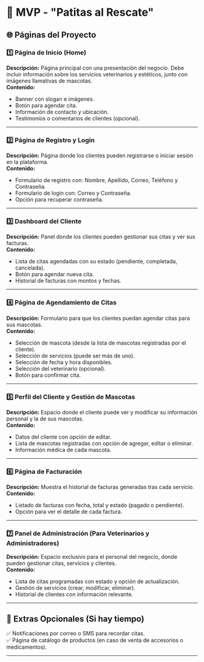 # 📌 MVP - "Patitas al Rescate"

## 🌐 Páginas del Proyecto

### 1️⃣ **Página de Inicio (Home)**
**Descripción:** Página principal con una presentación del negocio. Debe incluir información sobre los servicios veterinarios y estéticos, junto con imágenes llamativas de mascotas.  
**Contenido:**  
- Banner con slogan e imágenes.  
- Botón para agendar cita.  
- Información de contacto y ubicación.  
- Testimonios o comentarios de clientes (opcional).  

---

### 2️⃣ **Página de Registro y Login**
**Descripción:** Página donde los clientes pueden registrarse o iniciar sesión en la plataforma.  
**Contenido:**  
- Formulario de registro con: Nombre, Apellido, Correo, Teléfono y Contraseña.  
- Formulario de login con: Correo y Contraseña.  
- Opción para recuperar contraseña.  

---

### 3️⃣ **Dashboard del Cliente**
**Descripción:** Panel donde los clientes pueden gestionar sus citas y ver sus facturas.  
**Contenido:**  
- Lista de citas agendadas con su estado (pendiente, completada, cancelada).  
- Botón para agendar nueva cita.  
- Historial de facturas con montos y fechas.  

---

### 4️⃣ **Página de Agendamiento de Citas**
**Descripción:** Formulario para que los clientes puedan agendar citas para sus mascotas.  
**Contenido:**  
- Selección de mascota (desde la lista de mascotas registradas por el cliente).  
- Selección de servicios (puede ser más de uno).  
- Selección de fecha y hora disponibles.  
- Selección del veterinario (opcional).  
- Botón para confirmar cita.  

---

### 5️⃣ **Perfil del Cliente y Gestión de Mascotas**
**Descripción:** Espacio donde el cliente puede ver y modificar su información personal y la de sus mascotas.  
**Contenido:**  
- Datos del cliente con opción de editar.  
- Lista de mascotas registradas con opción de agregar, editar o eliminar.  
- Información médica de cada mascota.  

---

### 6️⃣ **Página de Facturación**
**Descripción:** Muestra el historial de facturas generadas tras cada servicio.  
**Contenido:**  
- Listado de facturas con fecha, total y estado (pagado o pendiente).  
- Opción para ver el detalle de cada factura.  

---

### 7️⃣ **Panel de Administración (Para Veterinarios y Administradores)**
**Descripción:** Espacio exclusivo para el personal del negocio, donde pueden gestionar citas, servicios y clientes.  
**Contenido:**  
- Lista de citas programadas con estado y opción de actualización.  
- Gestión de servicios (crear, modificar, eliminar).  
- Historial de clientes con información relevante.  

---

## 📌 **Extras Opcionales (Si hay tiempo)**
✅ Notificaciones por correo o SMS para recordar citas.  
✅ Página de catálogo de productos (en caso de venta de accesorios o medicamentos).  

---

